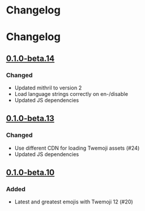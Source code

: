 # Changelog

# Changelog

## [0.1.0-beta.14](https://github.com/flarum/emoji/compare/v0.1.0-beta.13...v0.1.0-beta.14)

### Changed
- Updated mithril to version 2
- Load language strings correctly on en-/disable
- Updated JS dependencies

## [0.1.0-beta.13](https://github.com/flarum/emoji/compare/v0.1.0-beta.12...v0.1.0-beta.13)

### Changed
- Use different CDN for loading Twemoji assets (#24)
- Updated JS dependencies

## [0.1.0-beta.10](https://github.com/flarum/emoji/compare/v0.1.0-beta.8...v0.1.0-beta.10)

### Added
- Latest and greatest emojis with Twemoji 12 (#20)
